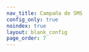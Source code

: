 ```yaml
---
nav_title: Campaña de SMS
config_only: true
noindex: true
layout: blank_config
page_order: 7
---
```


